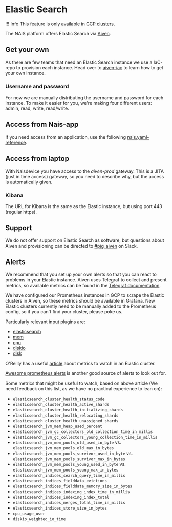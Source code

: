 # Elastic Search

!!! Info
    This feature is only available in [GCP clusters](../clusters/gcp.md).

The NAIS platform offers Elastic Search via [Aiven](https://aiven.io/).

## Get your own
As there are few teams that need an Elastic Search instance we use a IaC-repo to provision each instance.
Head over to [aiven-iac](https://github.com/navikt/aiven-iac#elastic-search) to learn how to get your own instance.

### Username and password
For now we are manually distributing the username and password for each instance.
To make it easier for you, we're making four different users: admin, read, write, read/write.

## Access from Nais-app
If you need access from an application, use the following [nais.yaml-reference](../nais-application/nais.yaml/reference.md#specelasticinstance).

## Access from laptop
With Naisdevice you have access to the _aiven-prod_ gateway.
This is a JITA (just in time access) gateway, so you need to describe why, but the access is automatically given.

### Kibana
The URL for Kibana is the same as the Elastic instance, but using port 443 (regular https).

## Support
We do not offer support on Elastic Search as software, but questions about Aiven and provisioning can be directed to [#pig_aiven](https://nav-it.slack.com/archives/C018L1JATBQ) on Slack.

## Alerts
We recommend that you set up your own alerts so that you can react to problems in your Elastic instance. 
Aiven uses Telegraf to collect and present metrics, so available metrics can be found in the [Telegraf documentation](https://github.com/influxdata/telegraf).

We have configured our Prometheus instances in GCP to scrape the Elastic clusters in Aiven, so these metrics should be available in Grafana.
New Elastic clusters currently need to be manually added to the Prometheus config, so if you can't find your cluster, please poke us.

Particularly relevant input plugins are:

- [elasticsearch](https://github.com/influxdata/telegraf/tree/master/plugins/inputs/elasticsearch)
- [mem](https://github.com/influxdata/telegraf/tree/master/plugins/inputs/mem)
- [cpu](https://github.com/influxdata/telegraf/tree/master/plugins/inputs/cpu)
- [diskio](https://github.com/influxdata/telegraf/tree/master/plugins/inputs/diskio)
- [disk](https://github.com/influxdata/telegraf/tree/master/plugins/inputs/disk)

O'Reilly has a useful [article](https://www.oreilly.com/content/10-elasticsearch-metrics-to-watch/) about metrics to watch in an Elastic cluster.

[Awesome prometheus alerts](https://awesome-prometheus-alerts.grep.to/rules#elasticsearch) is another good source of alerts to look out for.

Some metrics that might be useful to watch, based on above article (We need feedback on this list, as we have no practical experience to lean on):

- `elasticsearch_cluster_health_status_code`
- `elasticsearch_cluster_health_active_shards`
- `elasticsearch_cluster_health_initializing_shards`
- `elasticsearch_cluster_health_relocating_shards`
- `elasticsearch_cluster_health_unassigned_shards`
- `elasticsearch_jvm_mem_heap_used_percent`
- `elasticsearch_jvm_gc_collectors_old_collection_time_in_millis`
- `elasticsearch_jvm_gc_collectors_young_collection_time_in_millis`
- `elasticsearch_jvm_mem_pools_old_used_in_byte` vs. `elasticsearch_jvm_mem_pools_old_max_in_bytes`
- `elasticsearch_jvm_mem_pools_survivor_used_in_byte` vs. `elasticsearch_jvm_mem_pools_survivor_max_in_bytes`
- `elasticsearch_jvm_mem_pools_young_used_in_byte` vs. `elasticsearch_jvm_mem_pools_young_max_in_bytes`
- `elasticsearch_indices_search_query_time_in_millis`
- `elasticsearch_indices_fielddata_evictions`
- `elasticsearch_indices_fielddata_memory_size_in_bytes`
- `elasticsearch_indices_indexing_index_time_in_millis`
- `elasticsearch_indices_indexing_index_total`
- `elasticsearch_indices_merges_total_time_in_millis`
- `elasticsearch_indices_store_size_in_bytes`
- `cpu_usage_user`
- `diskio_weighted_io_time`
